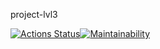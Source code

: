 project-lvl3

[![Actions Status](https://github.com/baseven/project-lvl3/workflows/build/badge.svg)](https://github.com/baseven/project-lvl3/actions)[![Maintainability](https://api.codeclimate.com/v1/badges/5a88362ba10802df1e4b/maintainability)](https://codeclimate.com/github/baseven/project-lvl3/maintainability)